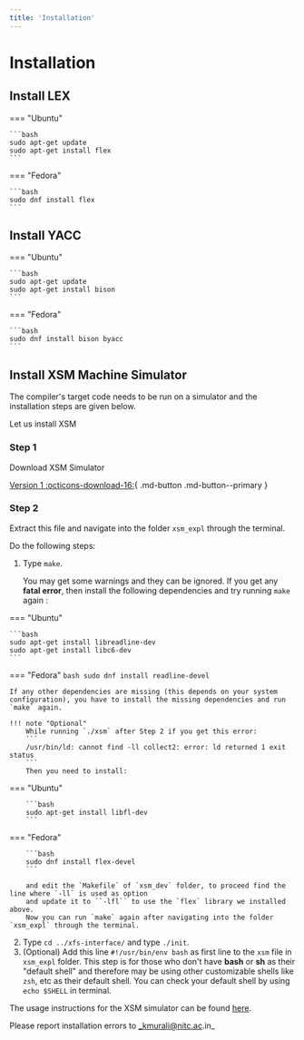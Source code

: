 ```yaml
---
title: 'Installation'
---
```


# Installation

## Install LEX

=== "Ubuntu"

    ```bash
    sudo apt-get update
    sudo apt-get install flex
    ```

=== "Fedora"

    ```bash
    sudo dnf install flex
    ```

## Install YACC

=== "Ubuntu"

    ```bash
    sudo apt-get update
    sudo apt-get install bison
    ```

=== "Fedora"

    ```bash
    sudo dnf install bison byacc
    ```

## Install XSM Machine Simulator

The compiler's target code needs to be run on a simulator and the installation steps are given below.

Let us install XSM

### Step 1

Download XSM Simulator

[Version 1 :octicons-download-16:](files/xsm_expl.tar.gz){ .md-button .md-button--primary }

### Step 2

Extract this file and navigate into the folder `xsm_expl` through the terminal.

Do the following steps:

1. Type `make`.

    You may get some warnings and they can be ignored. If you get any **fatal error**, then install the following dependencies and try running `make` again :
    
=== "Ubuntu"

    ```bash
    sudo apt-get install libreadline-dev
    sudo apt-get install libc6-dev
    ```
    
=== "Fedora"
    ```bash
    sudo dnf install readline-devel
    ```

    If any other dependencies are missing (this depends on your system configuration), you have to install the missing dependencies and run `make` again.

    !!! note "Optional"
        While running `./xsm` after Step 2 if you get this error:
        ```
        /usr/bin/ld: cannot find -ll collect2: error: ld returned 1 exit status
        ```
        Then you need to install:
        
=== "Ubuntu"
        
        ```bash
        sudo apt-get install libfl-dev
        ```
=== "Fedora"
        
        ```bash
        sudo dnf install flex-devel
        ```
        
        and edit the `Makefile` of `xsm_dev` folder, to proceed find the line where `-ll` is used as option
        and update it to ``-lfl`` to use the `flex` library we installed above.
        Now you can run `make` again after navigating into the folder `xsm_expl` through the terminal.

2. Type `cd ../xfs-interface/` and type `./init`.
3. (Optional) Add this line `#!/usr/bin/env bash` as first line to the `xsm` file in `xsm_expl` folder.
    This step is for those who don't have **bash** or **sh** as their "default shell" and therefore may be using other customizable shells like `zsh`, etc as their default shell.
    You can check your default shell by using `echo $SHELL` in terminal.

The usage instructions for the XSM simulator can be found [here](xsmusagespec.md).

Please report installation errors to _kmurali@nitc.ac.in_
